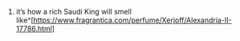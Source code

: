 1. it’s how a rich Saudi King will smell like^[https://www.fragrantica.com/perfume/Xerjoff/Alexandria-II-17786.html]